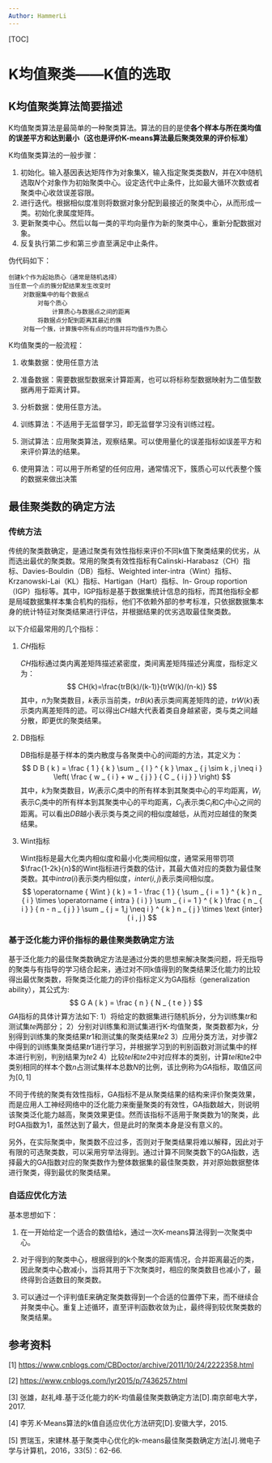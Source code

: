 ```yaml
---
Author: HammerLi
---
```


[TOC]

# K均值聚类——K值的选取

## K均值聚类算法简要描述

K均值聚类算法是最简单的一种聚类算法。算法的目的是使**各个样本与所在类均值的误差平方和达到最小（这也是评价K-means算法最后聚类效果的评价标准）**

K均值聚类算法的一般步骤：

1. 初始化。输入基因表达矩阵作为对象集X，输入指定聚类类数*N*，并在X中随机选取*N*个对象作为初始聚类中心。设定迭代中止条件，比如最大循环次数或者聚类中心收敛误差容限。
2. 进行迭代。根据相似度准则将数据对象分配到最接近的聚类中心，从而形成一类。初始化隶属度矩阵。
3. 更新聚类中心。然后以每一类的平均向量作为新的聚类中心，重新分配数据对象。
4. 反复执行第二步和第三步直至满足中止条件。

伪代码如下：
```
创建k个作为起始质心（通常是随机选择）
当任意一个点的簇分配结果发生改变时
    对数据集中的每个数据点
        对每个质心
            计算质心与数据点之间的距离
        将数据点分配到距离其最近的簇
	对每一个簇，计算簇中所有点的均值并将均值作为质心
```
K均值聚类的一般流程：

1. 收集数据：使用任意方法

2. 准备数据：需要数据型数据来计算距离，也可以将标称型数据映射为二值型数据再用于距离计算。

3. 分析数据：使用任意方法。

4. 训练算法：不适用于无监督学习，即无监督学习没有训练过程。

5. 测试算法：应用聚类算法，观察结果。可以使用量化的误差指标如误差平方和来评价算法的结果。

6. 使用算法：可以用于所希望的任何应用，通常情况下，簇质心可以代表整个簇的数据来做出决策

## 最佳聚类数的确定方法

### 传统方法

传统的聚类数确定，是通过聚类有效性指标来评价不同k值下聚类结果的优劣，从而选出最优的聚类数。常用的聚类有效性指标有Calinski-Harabasz（CH）指标、Davies-Bouldin（DB）指标、Weighted inter-intra（Wint）指标、Krzanowski-Lai（KL）指标、Hartigan（Hart）指标、In- Group roportion（IGP）指标等。其中，IGP指标是基于数据集统计信息的指标，而其他指标全都是局域数据集样本集合机构的指标，他们不依赖外部的参考标准，只依据数据集本身的统计特征对聚类结果进行评估，并根据结果的优劣选取最佳聚类数。

以下介绍最常用的几个指标：

1. $CH$指标

   $CH$指标通过类内离差矩阵描述紧密度，类间离差矩阵描述分离度，指标定义为：
   $$
   CH(k)=\frac{trB(k)/(k-1)}{trW(k)/(n-k)}
   $$
   其中，$n$为聚类数目，$k$表示当前类，$trB(k)$表示类间离差矩阵的迹，$trW(k)$表示类内离差矩阵的迹。可以得出$CH$越大代表着类自身越紧密，类与类之间越分散，即更优的聚类结果。

2. DB指标

   DB指标是基于样本的类内散度与各聚类中心的间距的方法，其定义为：
   $$
   D B ( k ) = \frac { 1 } { k } \sum _ { l } ^ { k } \max _ { j \sim k , j \neq i } \left( \frac { w _ { i } + w _ { j } } { C _ { i j } } \right)
   $$
   其中，$k$为聚类数目，$W_i$表示$C_i$类中的所有样本到其聚类中心的平均距离，$W_i$表示$C_i$类中的所有样本到其聚类中心的平均距离，$C_{ij}$表示类$C_i$和$C_j$中心之间的距离。可以看出$DB$越小表示类与类之间的相似度越低，从而对应越佳的聚类结果。

3. Wint指标

   Wint指标是最大化类内相似度和最小化类间相似度，通常采用带罚项$\frac{1-2k}{n}$的Wint指标进行类数的估计，其最大值对应的类数为最佳聚类数。其中$intra(i)$表示类内相似度，$inter(i,j)$表示类间相似度。
   $$
   \operatorname { Wint } ( k ) = 1 - \frac { 1 } { \sum _ { i = 1 } ^ { k } n _ { i } \times \operatorname { intra } ( i ) } \sum _ { i = 1 } ^ { k } \frac { n _ { i } } { n - n _ { j } } \sum _ { j = 1,j \neq i } ^ { k } n _ { j } \times \text {inter} ( i , j )
   $$

### 基于泛化能力评价指标的最佳聚类数确定方法

基于泛化能力的最佳聚类数确定方法是通过分类的思想来解决聚类问题，将无指导的聚类与有指导的学习结合起来，通过对不同k值得到的聚类结果泛化能力的比较得出最优聚类数，将聚类泛化能力的评价指标定义为GA指标（generalization ability），其公式为:
$$
G A ( k ) = \frac { n } { N _ { t e } }
$$
$GA$指标的具体计算方法如下:
1）将给定的数据集进行随机拆分，分为训练集$tr$和测试集$te$两部分；
2）分别对训练集和测试集进行K-均值聚类，聚类数都为$k$，分别得到训练集的聚类结果$tr1$和测试集的聚类结果$te2$
3）应用分类方法，对步骤2中得到的训练集聚类结果$tr1$进行学习，并根据学习到的判别函数对测试集中的样本进行判别，判别结果为$te2$
4）比较$tel$和$te2$中对应样本的类别，计算$tel$和te2中类别相同的样本个数$n$占测试集样本总数$N$的比例，该比例称为$GA$指标，取值区间为$[0,1]$

不同于传统的聚类有效性指标，GA指标不是从聚类结果的结构来评价聚类效果，而是应用人工神经网络中的泛化能力来衡量聚类的有效性，GA指数越大，则说明该聚类泛化能力越高，聚类效果更佳。然而该指标不适用于聚类数为1的聚类，此时GA指数为1，虽然达到了最大，但是此时的聚类本身是没有意义的。

另外，在实际聚类中，聚类数不应过多，否则对于聚类结果将难以解释，因此对于有限的可选聚类数，可以采用穷举法得到。通过计算不同聚类数下的GA指数，选择最大的GA指数对应的聚类数作为整体数据集的最佳聚类数，并对原始数据整体进行聚类，得到最优的聚类结果。

### 自适应优化方法

基本思想如下：

1. 在一开始给定一个适合的数值给k，通过一次K-means算法得到一次聚类中心。

2. 对于得到的聚类中心，根据得到的k个聚类的距离情况，合并距离最近的类，因此聚类中心数减小，当将其用于下次聚类时，相应的聚类数目也减小了，最终得到合适数目的聚类数。
3. 可以通过一个评判值E来确定聚类数得到一个合适的位置停下来，而不继续合并聚类中心。重复上述循环，直至评判函数收敛为止，最终得到较优聚类数的聚类结果。

 ## 参考资料

[1] https://www.cnblogs.com/CBDoctor/archive/2011/10/24/2222358.html

[2] https://www.cnblogs.com/lyr2015/p/7436257.html

[3] 张雄，赵礼峰.基于泛化能力的K-均值最佳聚类数确定方法[D].南京邮电大学，2017.

[4] 李芳.K-Means算法的k值自适应优化方法研究[D].安徽大学，2015.

[5] 贾瑞玉，宋建林.基于聚类中心优化的k-means最佳聚类数确定方法[J].微电子学与计算机，2016，33(5)：62-66.